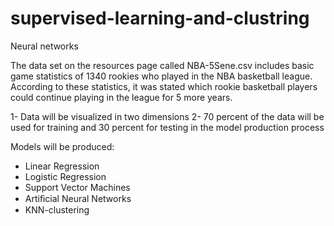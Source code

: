 # supervised-learning-and-clustring
Neural networks 

The data set on the resources page called NBA-5Sene.csv includes basic game statistics of 1340 rookies who played in the NBA basketball league. According to these statistics, it was stated which rookie basketball players could continue playing in the league for 5 more years.



1- Data will be visualized in two dimensions
2- 70 percent of the data will be used for training and 30 percent for testing in the model production process

Models will be produced:
- Linear Regression
- Logistic Regression
- Support Vector Machines
- Artiﬁcial Neural Networks
- KNN-clustering
